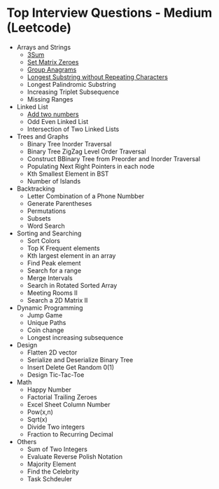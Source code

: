 # Top Interview Questions - Medium \(Leetcode\)

* Arrays and Strings
  * [3Sum](../leetcode-medium/leetcode-15-3sum.md)
  * [Set Matrix Zeroes](../leetcode-medium/leetcode-73-set-matrix-zeroes.md)
  * [Group Anagrams](../leetcode-medium/leetcode-49-group-anagrams.md)
  * [Longest Substring without Repeating Characters](../leetcode-medium/leetcode-3-longest-substring-without-repeating-characters.md)
  * Longest Palindromic Substring
  * Increasing Triplet Subsequence
  * Missing Ranges
* Linked List
  * [Add two numbers](../leetcode-medium/leetcode-2-add-two-numbers.md)
  * Odd Even Linked List
  * Intersection of Two Linked Lists
* Trees and Graphs
  * Binary Tree Inorder Traversal
  * Binary Tree ZigZag Level Order Traversal
  * Construct BBinary Tree from Preorder and Inorder Traversal
  * Populating Next Right Pointers in each node
  * Kth Smallest Element in BST
  * Number of Islands
* Backtracking
  * Letter Combination of a Phone Numbber
  * Generate Parentheses
  * Permutations
  * Subsets
  * Word Search
* Sorting and Searching
  * Sort Colors
  * Top K Frequent elements
  * Kth largest element in an array
  * Find Peak element
  * Search for a range
  * Merge Intervals
  * Search in Rotated Sorted Array
  * Meeting Rooms II
  * Search a 2D Matrix II
* Dynamic Programming
  * Jump Game
  * Unique Paths
  * Coin change
  * Longest increasing subsequence
* Design
  * Flatten 2D vector
  * Serialize and Deserialize Binary Tree
  * Insert Delete Get Random 0\(1\)
  * Design Tic-Tac-Toe
* Math
  * Happy Number
  * Factorial Trailing Zeroes
  * Excel Sheet Column Number
  * Pow\(x,n\)
  * Sqrt\(x\)
  * Divide Two integers
  * Fraction to Recurring Decimal
* Others
  * Sum of Two Integers
  * Evaluate Reverse Polish Notation
  * Majority Element
  * Find the Celebrity
  * Task Schdeuler

